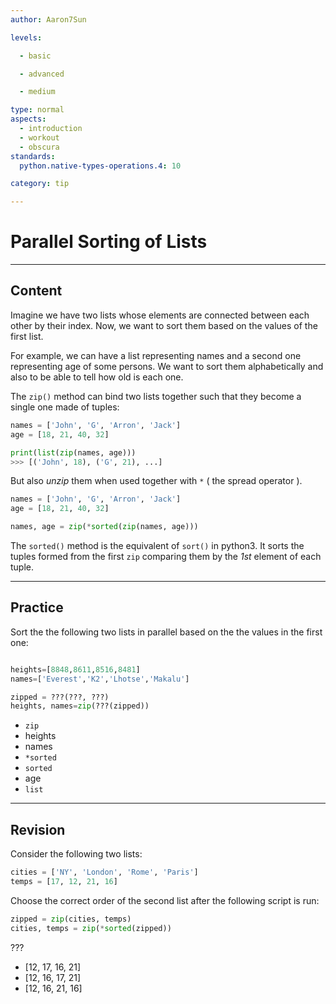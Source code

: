 ```yaml
---
author: Aaron7Sun

levels:

  - basic

  - advanced

  - medium

type: normal
aspects:
  - introduction
  - workout
  - obscura
standards:
  python.native-types-operations.4: 10

category: tip

---
```


# Parallel Sorting of Lists

---
## Content

Imagine we have two lists whose elements are connected between each other by their index. Now, we want to sort them based on the values of the first list.

For example, we can have a list representing names and a second one representing age of some persons. We want to sort them alphabetically and also to be able to tell how old is each one.  

The `zip()` method can bind two lists together such that they become a single one made of tuples:
```python
names = ['John', 'G', 'Arron', 'Jack']
age = [18, 21, 40, 32]

print(list(zip(names, age)))
>>> [('John', 18), ('G', 21), ...]
```

But also *unzip* them when used together with `*` ( the spread operator ).

```python
names = ['John', 'G', 'Arron', 'Jack']
age = [18, 21, 40, 32]

names, age = zip(*sorted(zip(names, age)))
```

The `sorted()` method is the equivalent of `sort()` in python3. It sorts the tuples formed from the first `zip` comparing them by the *1st* element of each tuple.


---
## Practice

Sort the the following two lists in parallel based on the the values in the first one:
```python

heights=[8848,8611,8516,8481]
names=['Everest','K2','Lhotse','Makalu']

zipped = ???(???, ???)
heights, names=zip(???(zipped))
```

* `zip`
* heights
* names
* `*sorted`
* `sorted`
* age
* `list`

---
## Revision

Consider the following two lists:
```python
cities = ['NY', 'London', 'Rome', 'Paris']
temps = [17, 12, 21, 16]
```
Choose the correct order of the second list after the following script is run:
```python
zipped = zip(cities, temps)
cities, temps = zip(*sorted(zipped))
```
???


* [12, 17, 16, 21]
* [12, 16, 17, 21]
* [12, 16, 21, 16]
